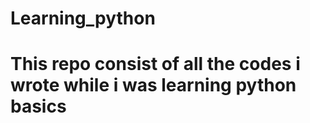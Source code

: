 # Learning_python
# This repo  consist of all the codes i wrote while i was learning python basics 
